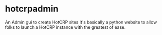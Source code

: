 hotcrpadmin
===========

An Admin gui to create HotCRP sites
It's basically a python website to allow folks to launch a HotCRP instance 
with the greatest of ease.
